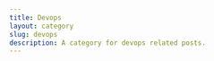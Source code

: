 ```yaml
---
title: Devops
layout: category
slug: devops
description: A category for devops related posts.
---
```


